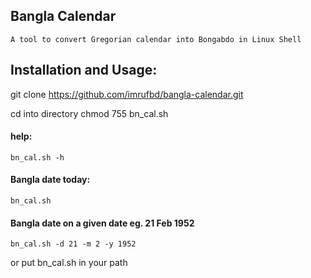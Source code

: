 Bangla Calendar
---------------
    A tool to convert Gregorian calendar into Bongabdo in Linux Shell

Installation and Usage:
------
git clone https://github.com/imrufbd/bangla-calendar.git

cd into directory
chmod 755 bn_cal.sh

#### help:
```
bn_cal.sh -h
```

#### Bangla date today:
```
bn_cal.sh
```

#### Bangla date on a given date eg. 21 Feb 1952
```
bn_cal.sh -d 21 -m 2 -y 1952
```

or put bn_cal.sh in your path
